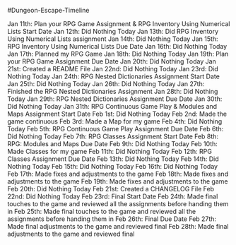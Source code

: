 #Dungeon-Escape-Timeline

Jan 11th: Plan your RPG Game Assignment & RPG Inventory Using Numerical Lists Start Date
Jan 12th: Did Nothing Today
Jan 13th: Did RPG Inventory Using Numerical Lists assignment
Jan 14th: Did Nothing Today
Jan 15th: RPG Inventory Using Numerical Lists Due Date
Jan 16th: Did Nothing Today
Jan 17th: Planned my RPG Game
Jan 18th: Did Nothing Today
Jan 19th: Plan your RPG Game Assignment Due Date
Jan 20th: Did Nothing Today
Jan 21st: Created a README File
Jan 22nd: Did Nothing Today
Jan 23rd: Did Nothing Today
Jan 24th: RPG Nested Dictionaries Assignment Start Date
Jan 25th: Did Nothing Today
Jan 26th: Did Nothing Today
Jan 27th: Finished the RPG Nested Dictionaries Assignment
Jan 28th: Did Nothing Today
Jan 29th: RPG Nested Dictionaries Assignment Due Date
Jan 30th: Did Nothing Today
Jan 31th: RPG Continuous Game Play & Modules and Maps Assignment Start Date
Feb 1st: Did Nothing Today
Feb 2nd: Made the game continuous
Feb 3rd: Made a Map for my game
Feb 4th: Did Nothing Today
Feb 5th: RPG Continuous Game Play Assignment Due Date
Feb 6th: Did Nothing Today
Feb 7th: RPG Classes Assignment Start Date
Feb 8th: RPG: Modules and Maps Due Date
Feb 9th: Did Nothing Today
Feb 10th: Made Classes for my game
Feb 11th: Did Nothing Today
Feb 12th: RPG Classes Assignment Due Date
Feb 13th: Did Nothing Today
Feb 14th: Did Nothing Today
Feb 15th: Did Nothing Today
Feb 16th: Did Nothing Today
Feb 17th: Made fixes and adjustments to the game
Feb 18th: Made fixes and adjustments to the game
Feb 19th: Made fixes and adjustments to the game
Feb 20th: Did Nothing Today
Feb 21st: Created a CHANGELOG File
Feb 22nd: Did Nothing Today
Feb 23rd: Final Start Date
Feb 24th: Made final touches to the game and reviewed all the assignments before handing them in
Feb 25th: Made final touches to the game and reviewed all the assignments before handing them in
Feb 26th: Final Due Date
Feb 27th: Made final adjustments to the game and reviewed final
Feb 28th: Made final adjustments to the game and reviewed final
